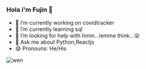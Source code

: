 ### Hola i'm Fujin 👋

- 🔭 I’m currently working on covidtracker
- 🌱 I’m currently learning sql
- 🤔 I’m looking for help with hmm...lemme think...😝
- 💬 Ask me about Python,Reactjs 
- 😄 Pronouns: He/His

![wen](https://user-images.githubusercontent.com/45332370/141328040-5ae267ad-61d1-43df-9b41-3dd4224ae707.gif)
